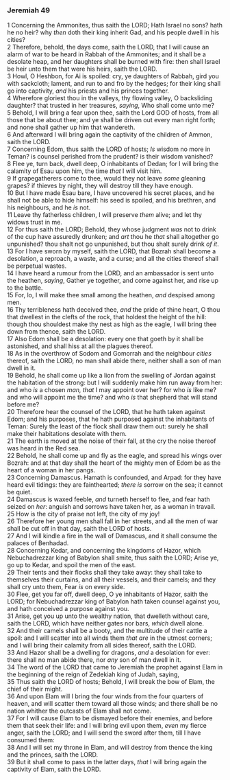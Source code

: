 ### Jeremiah 49

1 Concerning the Ammonites, thus saith the LORD; Hath Israel no sons? hath he no heir? why *then* doth their king inherit Gad, and his people dwell in his cities?  
2 Therefore, behold, the days come, saith the LORD, that I will cause an alarm of war to be heard in Rabbah of the Ammonites; and it shall be a desolate heap, and her daughters shall be burned with fire: then shall Israel be heir unto them that were his heirs, saith the LORD.  
3 Howl, O Heshbon, for Ai is spoiled: cry, ye daughters of Rabbah, gird you with sackcloth; lament, and run to and fro by the hedges; for their king shall go into captivity, *and* his priests and his princes together.  
4 Wherefore gloriest thou in the valleys, thy flowing valley, O backsliding daughter? that trusted in her treasures, *saying*, Who shall come unto me?  
5 Behold, I will bring a fear upon thee, saith the Lord GOD of hosts, from all those that be about thee; and ye shall be driven out every man right forth; and none shall gather up him that wandereth.  
6 And afterward I will bring again the captivity of the children of Ammon, saith the LORD.  
7 Concerning Edom, thus saith the LORD of hosts; *Is* wisdom no more in Teman? is counsel perished from the prudent? is their wisdom vanished?  
8 Flee ye, turn back, dwell deep, O inhabitants of Dedan; for I will bring the calamity of Esau upon him, the time *that* I will visit him.  
9 If grapegatherers come to thee, would they not leave *some* gleaning grapes? if thieves by night, they will destroy till they have enough.  
10 But I have made Esau bare, I have uncovered his secret places, and he shall not be able to hide himself: his seed is spoiled, and his brethren, and his neighbours, and he *is* not.  
11 Leave thy fatherless children, I will preserve *them* alive; and let thy widows trust in me.  
12 For thus saith the LORD; Behold, they whose judgment *was* not to drink of the cup have assuredly drunken; and *art* thou he *that* shall altogether go unpunished? thou shalt not go unpunished, but thou shalt surely drink *of it*.  
13 For I have sworn by myself, saith the LORD, that Bozrah shall become a desolation, a reproach, a waste, and a curse; and all the cities thereof shall be perpetual wastes.  
14 I have heard a rumour from the LORD, and an ambassador is sent unto the heathen, *saying*, Gather ye together, and come against her, and rise up to the battle.  
15 For, lo, I will make thee small among the heathen, *and* despised among men.  
16 Thy terribleness hath deceived thee, *and* the pride of thine heart, O thou that dwellest in the clefts of the rock, that holdest the height of the hill: though thou shouldest make thy nest as high as the eagle, I will bring thee down from thence, saith the LORD.  
17 Also Edom shall be a desolation: every one that goeth by it shall be astonished, and shall hiss at all the plagues thereof.  
18 As in the overthrow of Sodom and Gomorrah and the neighbour *cities* thereof, saith the LORD, no man shall abide there, neither shall a son of man dwell in it.  
19 Behold, he shall come up like a lion from the swelling of Jordan against the habitation of the strong: but I will suddenly make him run away from her: and who *is* a chosen *man, that* I may appoint over her? for who *is* like me? and who will appoint me the time? and who *is* that shepherd that will stand before me?  
20 Therefore hear the counsel of the LORD, that he hath taken against Edom; and his purposes, that he hath purposed against the inhabitants of Teman: Surely the least of the flock shall draw them out: surely he shall make their habitations desolate with them.  
21 The earth is moved at the noise of their fall, at the cry the noise thereof was heard in the Red sea.  
22 Behold, he shall come up and fly as the eagle, and spread his wings over Bozrah: and at that day shall the heart of the mighty men of Edom be as the heart of a woman in her pangs.  
23 Concerning Damascus. Hamath is confounded, and Arpad: for they have heard evil tidings: they are fainthearted; *there is* sorrow on the sea; it cannot be quiet.  
24 Damascus is waxed feeble, *and* turneth herself to flee, and fear hath seized on *her*: anguish and sorrows have taken her, as a woman in travail.  
25 How is the city of praise not left, the city of my joy!  
26 Therefore her young men shall fall in her streets, and all the men of war shall be cut off in that day, saith the LORD of hosts.  
27 And I will kindle a fire in the wall of Damascus, and it shall consume the palaces of Benhadad.  
28 Concerning Kedar, and concerning the kingdoms of Hazor, which Nebuchadrezzar king of Babylon shall smite, thus saith the LORD; Arise ye, go up to Kedar, and spoil the men of the east.  
29 Their tents and their flocks shall they take away: they shall take to themselves their curtains, and all their vessels, and their camels; and they shall cry unto them, Fear *is* on every side.  
30 Flee, get you far off, dwell deep, O ye inhabitants of Hazor, saith the LORD; for Nebuchadrezzar king of Babylon hath taken counsel against you, and hath conceived a purpose against you.  
31 Arise, get you up unto the wealthy nation, that dwelleth without care, saith the LORD, which have neither gates nor bars, *which* dwell alone.  
32 And their camels shall be a booty, and the multitude of their cattle a spoil: and I will scatter into all winds them *that are* in the utmost corners; and I will bring their calamity from all sides thereof, saith the LORD.  
33 And Hazor shall be a dwelling for dragons, *and* a desolation for ever: there shall no man abide there, nor *any* son of man dwell in it.  
34 The word of the LORD that came to Jeremiah the prophet against Elam in the beginning of the reign of Zedekiah king of Judah, saying,  
35 Thus saith the LORD of hosts; Behold, I will break the bow of Elam, the chief of their might.  
36 And upon Elam will I bring the four winds from the four quarters of heaven, and will scatter them toward all those winds; and there shall be no nation whither the outcasts of Elam shall not come.  
37 For I will cause Elam to be dismayed before their enemies, and before them that seek their life: and I will bring evil upon them, *even* my fierce anger, saith the LORD; and I will send the sword after them, till I have consumed them:  
38 And I will set my throne in Elam, and will destroy from thence the king and the princes, saith the LORD.  
39 But it shall come to pass in the latter days, *that* I will bring again the captivity of Elam, saith the LORD.  

